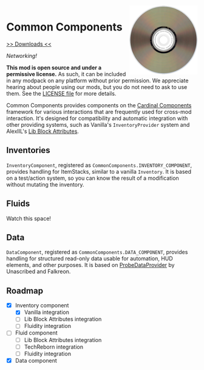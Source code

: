 <img src="icon.png" align="right" width="180px"/>

# Common Components


[>> Downloads <<](https://github.com/CottonMC/CommonComponents/releases)

*Networking!*

**This mod is open source and under a permissive license.** As such, it can be included in any modpack on any platform without prior permission. We appreciate hearing about people using our mods, but you do not need to ask to use them. See the [LICENSE file](LICENSE) for more details.

Common Components provides components on the [Cardinal Components](https://github.com/OnyxStudios/Cardinal-Components-API) framework for various interactions that are frequently used for cross-mod interaction. It's designed for compatibility and automatic integration with other providing systems, such as Vanilla's `InventoryProvider` system and AlexIIL's [Lib Block Attributes](https://github.com/AlexIIL/LibBlockAttributes).

## Inventories

`InventoryComponent`, registered as `CommonComponents.INVENTORY_COMPONENT`, provides handling for ItemStacks, similar to a vanilla `Inventory`. It is based on a test/action system, so you can know the result of a modification without mutating the inventory.

## Fluids

Watch this space!

## Data

`DataComponent`, registered as `CommonComponents.DATA_COMPONENT`, provides handling for structured read-only data usable for automation, HUD elements, and other purposes. It is based on [ProbeDataProvider](https://github.com/elytra/ProbeDataProvider) by Unascribed and Falkreon.

## Roadmap
- [x] Inventory component
  - [x] Vanilla integration
  - [ ] Lib Block Attributes integration
  - [ ] Fluidity integration
- [ ] Fluid component
  - [ ] Lib Block Attributes integration
  - [ ] TechReborn integration
  - [ ] Fluidity integration
- [x] Data component
